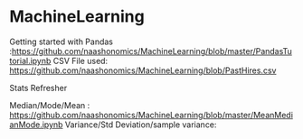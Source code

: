 # MachineLearning

Getting started with Pandas :https://github.com/naashonomics/MachineLearning/blob/master/PandasTutorial.ipynb 
CSV File used: https://github.com/naashonomics/MachineLearning/blob/PastHires.csv

Stats Refresher 

Median/Mode/Mean : https://github.com/naashonomics/MachineLearning/blob/master/MeanMedianMode.ipynb 
Variance/Std Deviation/sample variance:
 
